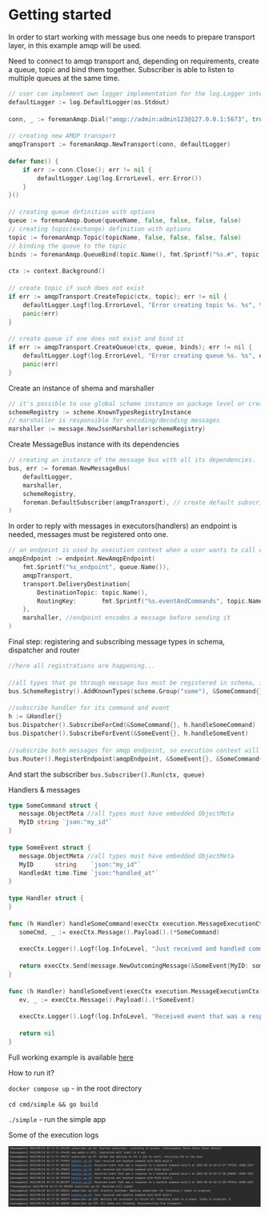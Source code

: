 # Getting started

In order to start working with message bus one needs to prepare transport layer, in this example amqp will be used.

Need to connect to amqp transport and, depending on requirements, create a queue, topic and bind them together. Subscriber is able to listen to multiple queues at the same time.

```go
// user can implement own logger implementation for the log.Logger interface
defaultLogger := log.DefaultLogger(os.Stdout)

conn, _ := foremanAmqp.Dial("amqp://admin:admin123@127.0.0.1:5673", true, defaultLogger)

// creating new AMQP transport
amqpTransport := foremanAmqp.NewTransport(conn, defaultLogger)

defer func() {
    if err := conn.Close(); err != nil {
        defaultLogger.Log(log.ErrorLevel, err.Error())
    }
}()

// creating queue definition with options
queue := foremanAmqp.Queue(queueName, false, false, false, false)
// creating topic(exchange) definition with options
topic := foremanAmqp.Topic(topicName, false, false, false, false)
// binding the queue to the topic
binds := foremanAmqp.QueueBind(topic.Name(), fmt.Sprintf("%s.#", topic.Name()), false)

ctx := context.Background()

// create topic if such does not exist
if err := amqpTransport.CreateTopic(ctx, topic); err != nil {
    defaultLogger.Logf(log.ErrorLevel, "Error creating topic %s. %s", topic.Name(), err)
    panic(err)
}

// create queue if one does not exist and bind it
if err := amqpTransport.CreateQueue(ctx, queue, binds); err != nil {
    defaultLogger.Logf(log.ErrorLevel, "Error creating queue %s. %s", queue.Name(), err)
    panic(err)
}
```

Create an instance of shema and marshaller

```go
// it's possible to use global scheme instance on package level or create new one using constructor
schemeRegistry := scheme.KnownTypesRegistryInstance
// marshaller is responsible for encoding/decoding messages
marshaller := message.NewJsonMarshaller(schemeRegistry)
```

Create MessageBus instance with its dependencies

```go
// creating an instance of the message bus with all its dependencies.
bus, err := foreman.NewMessageBus(
    defaultLogger,
    marshaller,
    schemeRegistry,
    foreman.DefaultSubscriber(amqpTransport), // create default subscriber 
)
```

In order to reply with messages in executors(handlers) an endpoint is needed, messages must be registered onto one.

```go
// an endpoint is used by execution context when a user wants to call execCtx.Send().
amqpEndpoint := endpoint.NewAmqpEndpoint(
    fmt.Sprintf("%s_endpoint", queue.Name()),
    amqpTransport,
    transport.DeliveryDestination{
        DestinationTopic: topic.Name(),
        RoutingKey:       fmt.Sprintf("%s.eventAndCommands", topic.Name()),
    },
    marshaller, //endpoint encodes a message before sending it
)
```

Final step: registering and subscribing message types in schema, dispatcher and router

```go
//here all registrations are happening...

//all types that go through message bus must be registered in schema, it's suggested to do it in init() function
bus.SchemeRegistry().AddKnownTypes(scheme.Group("some"), &SomeCommand{}, &SomeEvent{})

//subscribe handler for its command and event
h := &Handler{}
bus.Dispatcher().SubscribeForCmd(&SomeCommand{}, h.handleSomeCommand)
bus.Dispatcher().SubscribeForEvent(&SomeEvent{}, h.handleSomeEvent)

//subscribe both messages for amqp endpoint, so execution context will know where to send replies with these types
bus.Router().RegisterEndpoint(amqpEndpoint, &SomeEvent{}, &SomeCommand{})
```

And start the subscriber `bus.Subscriber().Run(ctx, queue)`

Handlers & messages

```go
type SomeCommand struct {
   message.ObjectMeta //all types must have embedded ObjectMeta
   MyID string `json:"my_id"`
}

type SomeEvent struct {
   message.ObjectMeta //all types must have embedded ObjectMeta
   MyID      string    `json:"my_id"`
   HandledAt time.Time `json:"handled_at"`
}

type Handler struct {
}

func (h Handler) handleSomeCommand(execCtx execution.MessageExecutionCtx) error {
   someCmd, _ := execCtx.Message().Payload().(*SomeCommand)

   execCtx.Logger().Logf(log.InfoLevel, "Just received and handled command with MyID %s", someCmd.MyID)

   return execCtx.Send(message.NewOutcomingMessage(&SomeEvent{MyID: someCmd.MyID, HandledAt: time.Now()})) //reply with an event
}

func (h Handler) handleSomeEvent(execCtx execution.MessageExecutionCtx) error {
   ev, _ := execCtx.Message().Payload().(*SomeEvent)

   execCtx.Logger().Logf(log.InfoLevel, "Received event that was a response to a handled command %s at %s", ev.MyID, ev.HandledAt)

   return nil
}
```

Full working example is available [here](https://github.com/go-foreman/foreman-examples/tree/master/cmd/simple)

How to run it?

`docker compose up` - in the root directory

`cd cmd/simple && go build`

`./simple` - run the simple app

Some of the execution logs

![Untitled](Getting%20started/screenshot-logs.png)